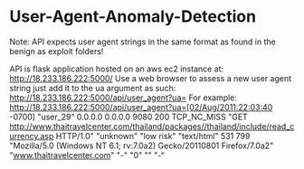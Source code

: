 # User-Agent-Anomaly-Detection

Note: API expects user agent strings in the same format as found in the benign as exploit folders!

API is flask application hosted on an aws ec2 instance at:
http://18.233.186.222:5000/
Use a web browser to assess a new user agent string just add it to the ua argument as such:
http://18.233.186.222:5000/api/user_agent?ua= <user agent string>
For example:
http://18.233.186.222:5000/api/user_agent?ua=[02/Aug/2011:22:03:40 -0700] "user_29" 0.0.0.0 0.0.0.0  9080 200 TCP_NC_MISS "GET http://www.thaitravelcenter.com/thailand/packages//thailand/include/read_currency.asp HTTP/1.0" "unknown"  "low risk" "text/html" 531 799 "Mozilla/5.0 (Windows NT 6.1; rv:7.0a2) Gecko/20110801 Firefox/7.0a2" "www.thaitravelcenter.com" "-" "0" "" "-“
